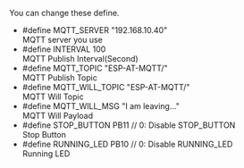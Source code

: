 You can change these define.

- #define MQTT_SERVER     "192.168.10.40"   
MQTT server you use   
- #define INTERVAL        100   
MQTT Publish Interval(Second)   
- #define MQTT_TOPIC      "ESP-AT-MQTT/"   
MQTT Publish Topic   
- #define MQTT_WILL_TOPIC "ESP-AT-MQTT/"   
MQTT Will Topic   
- #define MQTT_WILL_MSG   "I am leaving..."   
MQTT Will Payload   
- #define STOP_BUTTON     PB11 // 0: Disable STOP_BUTTON   
Stop Button   
- #define RUNNING_LED     PB10 // 0: Disable RUNNING_LED   
Running LED   


